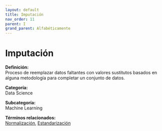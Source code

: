 ```yaml
---
layout: default
title: Imputación
nav_order: 11
parent: I
grand_parent: Alfabéticamente
---
```


# Imputación

**Definición:**  
Proceso de reemplazar datos faltantes con valores sustitutos basados en alguna metodología para completar un conjunto de datos.

**Categoría:**  
Data Science  

**Subcategoría:**  
Machine Learning

**Términos relacionados:**  
[Normalización](https://maleniski.github.io/diccionario-angl-tec-mx/docs/alfabeticamente/N/normalizacin.html), [Estandarización](https://maleniski.github.io/diccionario-angl-tec-mx/docs/alfabeticamente/E/estandarizacin.html)

